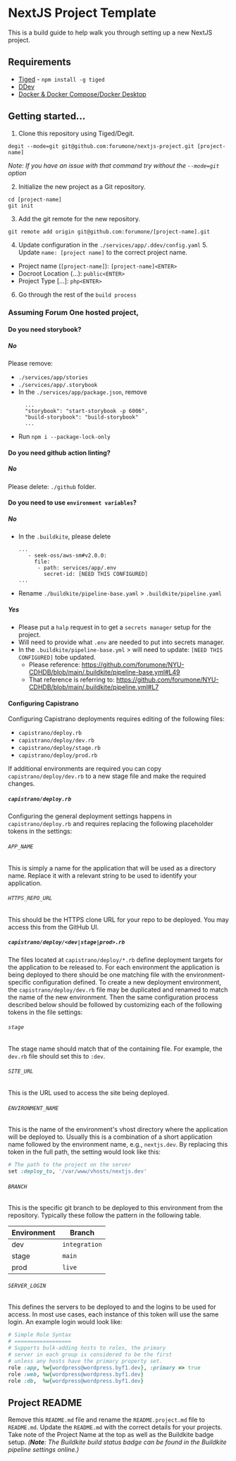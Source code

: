# NextJS Project Template

This is a build guide to help walk you through setting up a new NextJS project.

## Requirements

* [Tiged](https://www.npmjs.com/package/tiged) - `npm install -g tiged`
* [DDev](https://forumone.atlassian.net/wiki/spaces/TECH/pages/2859270145/Installing+DDev)
* [Docker & Docker Compose/Docker Desktop](https://forumone.atlassian.net/wiki/spaces/TECH/pages/2859270145/Installing+DDev#Requirements%3A)

## Getting started...

1. Clone this repository using Tiged/Degit.
```shell
degit --mode=git git@github.com:forumone/nextjs-project.git [project-name]
```
_Note: If you have an issue with that command try without the `--mode=git` option_

2. Initialize the new project as a Git repository.
```shell
cd [project-name]
git init
```
3. Add the git remote for the new repository.
```shell
git remote add origin git@github.com:forumone/[project-name].git
```
4. Update configuration in the `./services/app/.ddev/config.yaml`
   5. Update `name: [project name]` to the correct project name.


* Project name (`[project-name]`): `[project-name]<ENTER>`
* Docroot Location (...): `public<ENTER>`
* Project Type [...]: `php<ENTER>`

6. Go through the rest of the `build process`

### Assuming Forum One hosted project,

#### Do you need storybook?

##### No

Please remove:
* `./services/app/stories`
* `./services/app/.storybook`
* In the `./services/app/package.json`, remove
  ```
    ...
    "storybook": "start-storybook -p 6006",
    "build-storybook": "build-storybook"
    ...
  ``` 
* Run `npm i --package-lock-only`

#### Do you need github action linting?

##### No

Please delete: `./github` folder.

#### Do you need to use `environment variables`?

##### No

* In the `.buildkite`, please delete
  ```
  ...
     - seek-oss/aws-sm#v2.0.0:
       file:
        - path: services/app/.env
          secret-id: [NEED THIS CONFIGURED]
  ...
  ```
* Rename `./buildkite/pipeline-base.yaml` > `.buildkite/pipeline.yaml`

##### Yes

* Please put a `halp` request in to get a `secrets manager` setup for the project.
* Will need to provide what `.env` are needed to put into secrets manager.
* In the `.buildkite/pipeline-base.yml` > will need to update: `[NEED THIS CONFIGURED]` tobe updated.
  * Please reference: https://github.com/forumone/NYU-CDHDB/blob/main/.buildkite/pipeline-base.yml#L49
  * That reference is referring to: https://github.com/forumone/NYU-CDHDB/blob/main/.buildkite/pipeline.yml#L7


#### Configuring Capistrano

Configuring Capistrano deployments requires editing of the following files:

* `capistrano/deploy.rb`
* `capistrano/deploy/dev.rb`
* `capistrano/deploy/stage.rb`
* `capistrano/deploy/prod.rb`

If additional environments are required you can copy `capistrano/deploy/dev.rb` to a new stage file and make the required changes.

##### `capistrano/deploy.rb`

Configuring the general deployment settings happens in `capistrano/deploy.rb` and requires replacing the
following placeholder tokens in the settings:

###### `APP_NAME`

This is simply a name for the application that will be used as a directory name. Replace it with a relevant
string to be used to identify your application.

###### `HTTPS_REPO_URL`

This should be the HTTPS clone URL for your repo to be deployed. You may access this from the GitHub UI.

##### `capistrano/deploy/<dev|stage|prod>.rb`

The files located at `capistrano/deploy/*.rb` define deployment targets for the application to be released to.
For each environment the application is being deployed to there should be one matching file with the
environment-specific configuration defined. To create a new deployment environment, the
`capistrano/deploy/dev.rb` file may be duplicated and renamed to match the name of the new environment. Then
the same configuration process described below should be followed by customizing each of the following tokens
in the file settings:

###### `stage`

The stage name should match that of the containing file. For example, the `dev.rb` file should set this to `:dev`.

###### `SITE_URL`

This is the URL used to access the site being deployed.

###### `ENVIRONMENT_NAME`

This is the name of the environment's vhost directory where the application will be deployed to. Usually this
is a combination of a short application name followed by the environment name, e.g., `nextjs.dev`. By replacing
this token in the full path, the setting would look like this:

```ruby
# The path to the project on the server
set :deploy_to, '/var/www/vhosts/nextjs.dev'
```

###### `BRANCH`

This is the specific git branch to be deployed to this environment from the repository. Typically these follow the pattern in the following table.

| Environment | Branch        |
| ----------- | ------------- |
| dev         | `integration`   |
| stage       | `main`          |
| prod        | `live`          |

###### `SERVER_LOGIN`

This defines the servers to be deployed to and the logins to be used for access. In most use cases, each
instance of this token will use the same login. An example login would look like:

```ruby
# Simple Role Syntax
# ==================
# Supports bulk-adding hosts to roles, the primary
# server in each group is considered to be the first
# unless any hosts have the primary property set.
role :app, %w{wordpress@wordpress.byf1.dev}, :primary => true
role :web, %w{wordpress@wordpress.byf1.dev}
role :db,  %w{wordpress@wordpress.byf1.dev}
```

## Project README

Remove this `README.md` file and rename the `README.project.md` file to `README.md`. Update the `README.md` with the correct details for your projects. Take note of the Project Name at the top as well as the Buildkite badge setup. _(**Note**: The Buildkite build status badge can be found in the Buildkite pipeline settings online.)_
